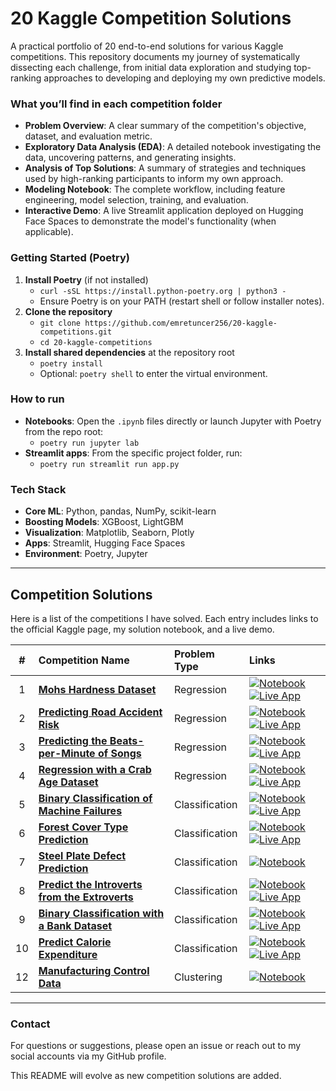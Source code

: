 # 20 Kaggle Competition Solutions

A practical portfolio of 20 end-to-end solutions for various Kaggle competitions. This repository documents my journey of systematically dissecting each challenge, from initial data exploration and studying top-ranking approaches to developing and deploying my own predictive models.

### What you’ll find in each competition folder
-   **Problem Overview**: A clear summary of the competition's objective, dataset, and evaluation metric.
-   **Exploratory Data Analysis (EDA)**: A detailed notebook investigating the data, uncovering patterns, and generating insights.
-   **Analysis of Top Solutions**: A summary of strategies and techniques used by high-ranking participants to inform my own approach.
-   **Modeling Notebook**: The complete workflow, including feature engineering, model selection, training, and evaluation.
-   **Interactive Demo**: A live Streamlit application deployed on Hugging Face Spaces to demonstrate the model's functionality (when applicable).

### Getting Started (Poetry)
1.  **Install Poetry** (if not installed)
    -   `curl -sSL https://install.python-poetry.org | python3 -`
    -   Ensure Poetry is on your PATH (restart shell or follow installer notes).
2.  **Clone the repository**
    -   `git clone https://github.com/emretuncer256/20-kaggle-competitions.git`
    -   `cd 20-kaggle-competitions`
3.  **Install shared dependencies** at the repository root
    -   `poetry install`
    -   Optional: `poetry shell` to enter the virtual environment.

### How to run
-   **Notebooks**: Open the `.ipynb` files directly or launch Jupyter with Poetry from the repo root:
    -   `poetry run jupyter lab`
-   **Streamlit apps**: From the specific project folder, run:
    -   `poetry run streamlit run app.py`

### Tech Stack
-   **Core ML**: Python, pandas, NumPy, scikit-learn
-   **Boosting Models**: XGBoost, LightGBM
-   **Visualization**: Matplotlib, Seaborn, Plotly
-   **Apps**: Streamlit, Hugging Face Spaces
-   **Environment**: Poetry, Jupyter

---

## Competition Solutions

Here is a list of the competitions I have solved. Each entry includes links to the official Kaggle page, my solution notebook, and a live demo.

| # | Competition Name | Problem Type | Links |
|:-:|:---|:---|:---|
| 1 | **[Mohs Hardness Dataset](https://www.kaggle.com/competitions/playground-series-s3e25)** | Regression | <a href="1. Regression with a Mohs Hardness Dataset/Regression with a Mohs Hardness Dataset.ipynb"><img alt="Notebook" src="https://img.shields.io/badge/Notebook-f37726?style=for-the-badge&logo=jupyter&logoColor=white"></a> <a href="https://huggingface.co/spaces/etuncer/mohs-hardness-prediction-kaggle"><img alt="Live App" src="https://img.shields.io/badge/Live%20App-ff4b4b?style=for-the-badge&logo=streamlit&logoColor=white"></a> |
| 2 | **[Predicting Road Accident Risk](https://www.kaggle.com/competitions/playground-series-s5e10)** | Regression | <a href="2. Predicting Road Accident Risk/Predicting Road Accident Risk.ipynb"><img alt="Notebook" src="https://img.shields.io/badge/Notebook-f37726?style=for-the-badge&logo=jupyter&logoColor=white"></a> <a href="https://huggingface.co/spaces/etuncer/road-accident-risk-kaggle"><img alt="Live App" src="https://img.shields.io/badge/Live%20App-ff4b4b?style=for-the-badge&logo=streamlit&logoColor=white"></a> |
| 3 | **[Predicting the Beats-per-Minute of Songs](https://www.kaggle.com/competitions/playground-series-s5e9)** | Regression | <a href="3. Predicting the Beats-per-Minute of Songs/Predicting the Beats-per-Minute of Songs.ipynb"><img alt="Notebook" src="https://img.shields.io/badge/Notebook-f37726?style=for-the-badge&logo=jupyter&logoColor=white"></a> <a href="https://huggingface.co/spaces/etuncer/beats-per-minutes-prediction-kaggle"><img alt="Live App" src="https://img.shields.io/badge/Live%20App-ff4b4b?style=for-the-badge&logo=streamlit&logoColor=white"></a> |
| 4 | **[Regression with a Crab Age Dataset](https://www.kaggle.com/competitions/playground-series-s3e16)** | Regression | <a href="4. Regression with a Crab Age Dataset/Crab Age Prediction.ipynb"><img alt="Notebook" src="https://img.shields.io/badge/Notebook-f37726?style=for-the-badge&logo=jupyter&logoColor=white"></a> <a href="https://huggingface.co/spaces/etuncer/crab-age-prediction-kaggle"><img alt="Live App" src="https://img.shields.io/badge/Live%20App-ff4b4b?style=for-the-badge&logo=streamlit&logoColor=white"></a> |
| 5 | **[Binary Classification of Machine Failures](https://www.kaggle.com/competitions/playground-series-s3e17)** | Classification | <a href="5. Binary Classification of Machine Failures/Machine Failures Prediction.ipynb"><img alt="Notebook" src="https://img.shields.io/badge/Notebook-f37726?style=for-the-badge&logo=jupyter&logoColor=white"></a> <a href="https://huggingface.co/spaces/etuncer/machine-failure-prediction-kaggle"><img alt="Live App" src="https://img.shields.io/badge/Live%20App-ff4b4b?style=for-the-badge&logo=streamlit&logoColor=white"></a> |
| 6 | **[Forest Cover Type Prediction](https://www.kaggle.com/competitions/forest-cover-type-prediction)** | Classification | <a href="6. Forest Cover Type Prediction/Forest Cover Type Prediction.ipynb"><img alt="Notebook" src="https://img.shields.io/badge/Notebook-f37726?style=for-the-badge&logo=jupyter&logoColor=white"></a> <a href="https://huggingface.co/spaces/etuncer/forest-cover-type-prediction-kaggle"><img alt="Live App" src="https://img.shields.io/badge/Live%20App-ff4b4b?style=for-the-badge&logo=streamlit&logoColor=white"></a> |
| 7 | **[Steel Plate Defect Prediction](https://www.kaggle.com/competitions/playground-series-s4e3)** | Classification | <a href="7. Steel Plate Defect Prediction/Steel Plate Defect Prediction.ipynb"><img alt="Notebook" src="https://img.shields.io/badge/Notebook-f37726?style=for-the-badge&logo=jupyter&logoColor=white"></a> |
| 8 | **[Predict the Introverts from the Extroverts](https://www.kaggle.com/competitions/playground-series-s5e7)** | Classification | <a href="8. Predict the Introverts from the Extroverts/Predict the Introverts from the Extroverts.ipynb"><img alt="Notebook" src="https://img.shields.io/badge/Notebook-f37726?style=for-the-badge&logo=jupyter&logoColor=white"></a> <a href="https://huggingface.co/spaces/etuncer/predict-introverts-extroverts-kaggle"><img alt="Live App" src="https://img.shields.io/badge/Live%20App-ff4b4b?style=for-the-badge&logo=streamlit&logoColor=white"></a> |
| 9 | **[Binary Classification with a Bank Dataset](https://www.kaggle.com/competitions/playground-series-s5e8)** | Classification | <a href="9. Binary Classification with a Bank Dataset/Binary Classification with a Bank Dataset.ipynb"><img alt="Notebook" src="https://img.shields.io/badge/Notebook-f37726?style=for-the-badge&logo=jupyter&logoColor=white"></a> <a href="https://huggingface.co/spaces/etuncer/bank-dataset-classification-kaggle"><img alt="Live App" src="https://img.shields.io/badge/Live%20App-ff4b4b?style=for-the-badge&logo=streamlit&logoColor=white"></a> |
| 10 | **[Predict Calorie Expenditure](https://www.kaggle.com/competitions/playground-series-s5e5)** | Classification | <a href="10. Predict Calorie Expenditure/Predict Calorie Expenditure.ipynb"><img alt="Notebook" src="https://img.shields.io/badge/Notebook-f37726?style=for-the-badge&logo=jupyter&logoColor=white"></a> <a href="https://huggingface.co/spaces/etuncer/calorie-expenditure-prediction-kaggle"><img alt="Live App" src="https://img.shields.io/badge/Live%20App-ff4b4b?style=for-the-badge&logo=streamlit&logoColor=white"></a> |
| 12 | **[Manufacturing Control Data](https://www.kaggle.com/competitions/tabular-playground-series-jul-2022)** | Clustering | <a href="12. Manufacturing Control Data/Manufacturing Control Data.ipynb"><img alt="Notebook" src="https://img.shields.io/badge/Notebook-f37726?style=for-the-badge&logo=jupyter&logoColor=white"></a> |

---

### Contact
For questions or suggestions, please open an issue or reach out to my social accounts via my GitHub profile.

This README will evolve as new competition solutions are added.